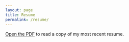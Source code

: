 ```yaml
---
layout: page
title: Resume
permalink: /resume/
---
```

<a href="../andrew-dimola-resume.pdf">Open the PDF</a> to read a copy of my most recent resume.

<object style="min-height: 600px;" data="../andrew-dimola-resume.pdf" width="100%" height="100%" type='application/pdf'/>
